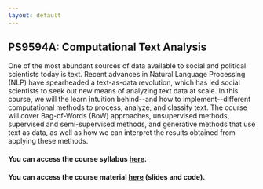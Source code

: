 ```yaml
---
layout: default
---
```


## PS9594A: Computational Text Analysis
One of the most abundant sources of data available to social and political scientists today is text. Recent advances in Natural Language Processing (NLP) have spearheaded a text-as-data revolution, which has led social scientists to seek out new means of analyzing text data at scale. In this course, we will the learn intuition behind--and how to implement--different computational methods to process, analyze, and classify text. The course will cover Bag-of-Words (BoW) approaches, unsupervised methods, supervised and semi-supervised methods, and generative methods that use text as data, as well as how we can interpret the results obtained from applying these methods. 

#### You can access the course syllabus [here](https://svallejovera.github.io/files/9594A__Computational_Text_Analysis.pdf).

#### You can access the course material [here](https://github.com/svallejovera/cpa_uwo/blob/main/docs/index.html) (slides and code).
